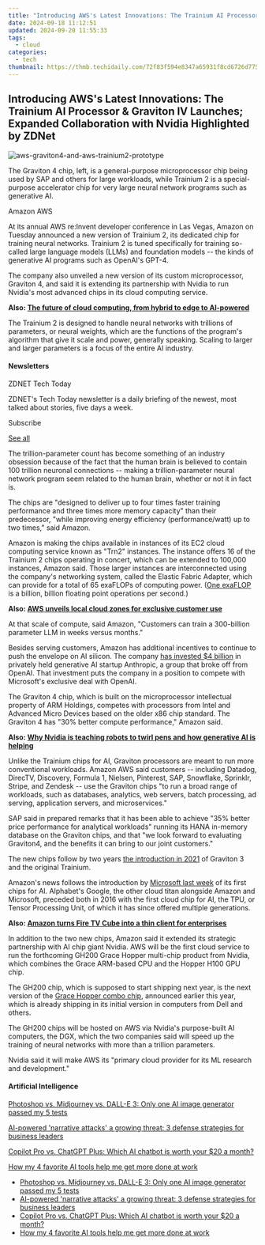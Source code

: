 ```yaml
---
title: "Introducing AWS's Latest Innovations: The Trainium AI Processor & Graviton IV Launches; Expanded Collaboration with Nvidia Highlighted by ZDNet"
date: 2024-09-18 11:12:51
updated: 2024-09-20 11:55:33
tags:
  - cloud
categories:
  - tech
thumbnail: https://thmb.techidaily.com/72f83f594e8347a65931f8cd6726d7752e9fa455ebb805c1df40ab92a9a832b1.jpg
---
```


## Introducing AWS's Latest Innovations: The Trainium AI Processor & Graviton IV Launches; Expanded Collaboration with Nvidia Highlighted by ZDNet

![aws-graviton4-and-aws-trainium2-prototype](https://www.zdnet.com/a/img/resize/8bb8eca0bb19370c3224e9c0d3911db25745f15b/2023/11/28/68ef1aa8-81cf-4c41-b1de-ef4b2a78301b/aws-graviton4-and-aws-trainium2-prototype.jpg?auto=webp&width=1280)

The Graviton 4 chip, left, is a general-purpose microprocessor chip being used by SAP and others for large workloads, while Trainium 2 is a special-purpose accelerator chip for very large neural network programs such as generative AI.

Amazon AWS

At its annual AWS re:Invent developer conference in Las Vegas, Amazon on Tuesday announced a new version of Trainium 2, its dedicated chip for training neural networks. Trainium 2 is tuned specifically for training so-called large language models (LLMs) and foundation models -- the kinds of generative AI programs such as OpenAI's GPT-4.

The company also unveiled a new version of its custom microprocessor, Graviton 4, and said it is extending its partnership with Nvidia to run Nvidia's most advanced chips in its cloud computing service. 

**Also: [The future of cloud computing, from hybrid to edge to AI-powered](https://www.zdnet.com/article/the-future-of-cloud-computing-from-hybrid-to-edge-to-ai-powered/)**

The Trainium 2 is designed to handle neural networks with trillions of parameters, or neural weights, which are the functions of the program's algorithm that give it scale and power, generally speaking. Scaling to larger and larger parameters is a focus of the entire AI industry. 

#### Newsletters

ZDNET Tech Today

ZDNET's Tech Today newsletter is a daily briefing of the newest, most talked about stories, five days a week.

 Subscribe

[See all](https://www.zdnet.com/newsletters/)

The trillion-parameter count has become something of an industry obsession because of the fact that the human brain is believed to contain 100 trillion neuronal connections -- making a trillion-parameter neural network program seem related to the human brain, whether or not it in fact is.

The chips are "designed to deliver up to four times faster training performance and three times more memory capacity" than their predecessor, "while improving energy efficiency (performance/watt) up to two times," said Amazon.

Amazon is making the chips available in instances of its EC2 cloud computing service known as "Trn2" instances. The instance offers 16 of the Trainium 2 chips operating in concert, which can be extended to 100,000 instances, Amazon said. Those larger instances are interconnected using the company's networking system, called the Elastic Fabric Adapter, which can provide for a total of 65 exaFLOPs of computing power. ([One exaFLOP](https://en.wikipedia.org/wiki/FLOPS) is a billion, billion floating point operations per second.)

**Also: [AWS unveils local cloud zones for exclusive customer use](https://www.zdnet.com/article/aws-unveils-local-cloud-zones-for-exclusive-customer-use/)**

At that scale of compute, said Amazon, "Customers can train a 300-billion parameter LLM in weeks versus months." 

Besides serving customers, Amazon has additional incentives to continue to push the envelope on AI silicon. The company [has invested $4 billion](https://www.zdnet.com/article/amazon-ups-generative-ai-ante-with-4b-investment-in-anthropic/) in privately held generative AI startup Anthropic, a group that broke off from OpenAI. That investment puts the company in a position to compete with Microsoft's exclusive deal with OpenAI.

The Graviton 4 chip, which is built on the microprocessor intellectual property of ARM Holdings, competes with processors from Intel and Advanced Micro Devices based on the older x86 chip standard. The Graviton 4 has "30% better compute performance," Amazon said. 

**Also: [Why Nvidia is teaching robots to twirl pens and how generative AI is helping](https://www.zdnet.com/article/why-nvidia-is-teaching-robots-to-twirl-pens-and-how-generative-ai-is-helping/)**

Unlike the Trainium chips for AI, Graviton processors are meant to run more conventional workloads. Amazon AWS said customers -- including Datadog, DirecTV, Discovery, Formula 1, Nielsen, Pinterest, SAP, Snowflake, Sprinklr, Stripe, and Zendesk -- use the Graviton chips "to run a broad range of workloads, such as databases, analytics, web servers, batch processing, ad serving, application servers, and microservices."

SAP said in prepared remarks that it has been able to achieve "35% better price performance for analytical workloads" running its HANA in-memory database on the Graviton chips, and that "we look forward to evaluating Graviton4, and the benefits it can bring to our joint customers." 

The new chips follow by two years [the introduction in 2021](https://www.zdnet.com/article/aws-fleshes-out-processor-roadmap-with-graviton3-trainium-new-instances/) of Graviton 3 and the original Trainium. 

Amazon's news follows the introduction by [Microsoft last week](https://www.zdnet.com/article/microsoft-unveils-first-ai-chip-maia-100-and-cobalt-cpu/) of its first chips for AI. Alphabet's Google, the other cloud titan alongside Amazon and Microsoft, preceded both in 2016 with the first cloud chip for AI, the TPU, or Tensor Processing Unit, of which it has since offered multiple generations. 

**Also: [Amazon turns Fire TV Cube into a thin client for enterprises](https://www.zdnet.com/article/amazon-turns-fire-tv-cube-into-a-thin-client-for-enteprises/)**

In addition to the two new chips, Amazon said it extended its strategic partnership with AI chip giant Nvidia. AWS will be the first cloud service to run the forthcoming GH200 Grace Hopper multi-chip product from Nvidia, which combines the Grace ARM-based CPU and the Hopper H100 GPU chip. 

The GH200 chip, which is supposed to start shipping next year, is the next version of the [Grace Hopper combo chip](https://www.zdnet.com/article/nvidia-boosts-its-superchip-grace-hopper-with-faster-memory-for-ai/), announced earlier this year, which is already shipping in its initial version in computers from Dell and others. 

The GH200 chips will be hosted on AWS via Nvidia's purpose-built AI computers, the DGX, which the two companies said will speed up the training of neural networks with more than a trillion parameters. 

Nvidia said it will make AWS its "primary cloud provider for its ML research and development."

#### Artificial Intelligence

[Photoshop vs. Midjourney vs. DALL-E 3: Only one AI image generator passed my 5 tests](https://www.zdnet.com/article/is-photoshops-new-text-to-image-as-good-as-midjourney-and-dall-e-we-test-it-and-see/ "Photoshop vs. Midjourney vs. DALL-E 3: Only one AI image generator passed my 5 tests")

[AI-powered 'narrative attacks' a growing threat: 3 defense strategies for business leaders](https://www.zdnet.com/article/ai-powered-narrative-attacks-a-growing-threat-3-defense-strategies-for-business-leaders/ "AI-powered 'narrative attacks' a growing threat: 3 defense strategies for business leaders")

[Copilot Pro vs. ChatGPT Plus: Which AI chatbot is worth your $20 a month?](https://www.zdnet.com/article/copilot-pro-vs-chatgpt-plus-which-is-ai-chatbot-is-worth-your-20-a-month/ "Copilot Pro vs. ChatGPT Plus: Which AI chatbot is worth your $20 a month?")

[How my 4 favorite AI tools help me get more done at work](https://www.zdnet.com/article/how-my-4-favorite-ai-tools-help-me-get-more-done-at-work/ "How my 4 favorite AI tools help me get more done at work")

* [Photoshop vs. Midjourney vs. DALL-E 3: Only one AI image generator passed my 5 tests](https://www.zdnet.com/article/is-photoshops-new-text-to-image-as-good-as-midjourney-and-dall-e-we-test-it-and-see/ "Photoshop vs. Midjourney vs. DALL-E 3: Only one AI image generator passed my 5 tests")
* [AI-powered 'narrative attacks' a growing threat: 3 defense strategies for business leaders](https://www.zdnet.com/article/ai-powered-narrative-attacks-a-growing-threat-3-defense-strategies-for-business-leaders/ "AI-powered 'narrative attacks' a growing threat: 3 defense strategies for business leaders")
* [Copilot Pro vs. ChatGPT Plus: Which AI chatbot is worth your $20 a month?](https://www.zdnet.com/article/copilot-pro-vs-chatgpt-plus-which-is-ai-chatbot-is-worth-your-20-a-month/ "Copilot Pro vs. ChatGPT Plus: Which AI chatbot is worth your $20 a month?")
* [How my 4 favorite AI tools help me get more done at work](https://www.zdnet.com/article/how-my-4-favorite-ai-tools-help-me-get-more-done-at-work/ "How my 4 favorite AI tools help me get more done at work")

<ins class="adsbygoogle"
     style="display:block"
     data-ad-format="autorelaxed"
     data-ad-client="ca-pub-7571918770474297"
     data-ad-slot="1223367746"></ins>



<ins class="adsbygoogle"
     style="display:block"
     data-ad-client="ca-pub-7571918770474297"
     data-ad-slot="8358498916"
     data-ad-format="auto"
     data-full-width-responsive="true"></ins>
